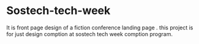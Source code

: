 # Sostech-tech-week
It is front page design of a fiction conference landing page . this project is for just design comption at sostech tech week comption program.
